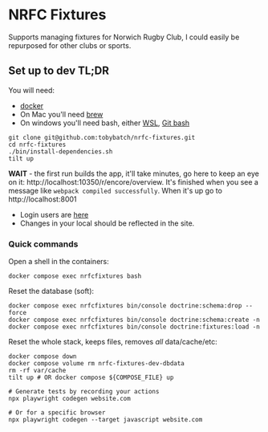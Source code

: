 # NRFC Fixtures

Supports managing fixtures for Norwich Rugby Club, I could easily be repurposed for other clubs or sports.

## Set up to dev TL;DR

You will need:

 * [docker](https://docs.docker.com/get-started/introduction/get-docker-desktop/)
 * On Mac you'll need [brew](https://brew.sh/)
 * On windows you'll need bash, either [WSL](https://learn.microsoft.com/en-us/windows/wsl/install), [Git bash](https://git-scm.com/downloads)

```shell
git clone git@github.com:tobybatch/nrfc-fixtures.git
cd nrfc-fixtures
./bin/install-dependencies.sh
tilt up
```

**WAIT** - the first run builds the app, it'll take minutes, go here to keep an eye on it: http://localhost:10350/r/encore/overview. It's finished when you see a message like `webpack compiled successfully`.  When it's up go to http://localhost:8001

 * Login users are [here](https://github.com/tobybatch/nrfc-fixtures/blob/main/src/DataFixtures/Users.php)
 * Changes in your local should be reflected in the site.

### Quick commands

Open a shell in the containers:

```shell
docker compose exec nrfcfixtures bash
```

Reset the database (soft):

```shell
docker compose exec nrfcfixtures bin/console doctrine:schema:drop --force
docker compose exec nrfcfixtures bin/console doctrine:schema:create -n
docker compose exec nrfcfixtures bin/console doctrine:fixtures:load -n
```

Reset the whole stack, keeps files, removes _all_ data/cache/etc:

```shell
docker compose down
docker compose volume rm nrfc-fixtures-dev-dbdata
rm -rf var/cache
tilt up # OR docker compose ${COMPOSE_FILE} up
```


```
# Generate tests by recording your actions
npx playwright codegen website.com

# Or for a specific browser
npx playwright codegen --target javascript website.com
```
